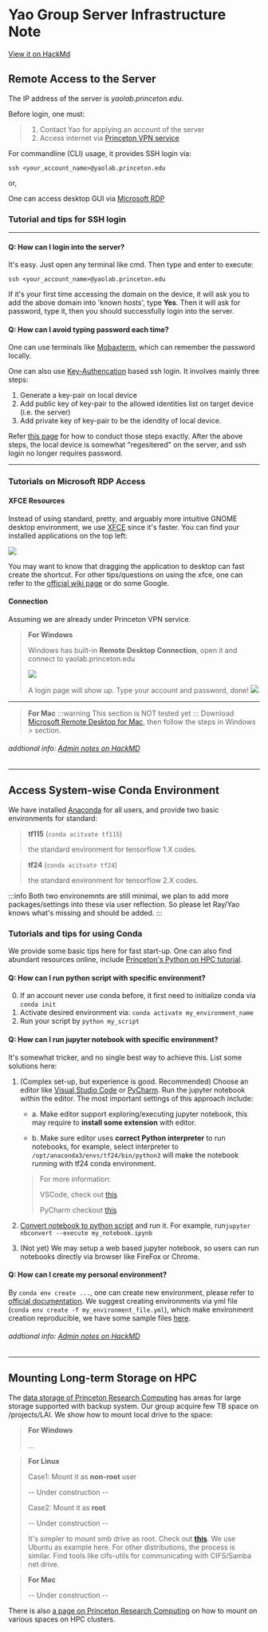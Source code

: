 # Yao Group Server Infrastructure Note

[View it on HackMd](https://hackmd.io/dd8wi827SpCLAe8p2Ype6w)


## Remote Access to the Server

The IP address of the server is *yaolab.princeton.edu*.

Before login, one must:
> 1. Contact Yao for applying an account of the server
> 2. Access internet via [Princeton VPN service](https://informationsecurity.princeton.edu/connecting-to-princeton-n) 

For commandline (CLI) usage, it provides SSH login via:

`ssh <your_account_name>@yaolab.princeton.edu`

or,

One can access desktop GUI via [Microsoft RDP](https://docs.microsoft.com/en-us/windows-server/remote/remote-desktop-services/clients/remote-desktop-clients) 


### Tutorial and tips for SSH login
---

#### Q: How can I login into the server?
It's easy. Just open any terminal like cmd. Then type and enter to execute:

`ssh <your_account_name>@yaolab.princeton.edu`

If it's your first time accessing the domain on the device, it will ask you to add the above domain into 'known hosts', type **Yes**. Then it will ask for password, type it, then you should successfully login into the server.

#### Q: How can I avoid typing password each time?

One can use terminals like [Mobaxterm](https://mobaxterm.mobatek.net/), which can remember the password locally.

One can also use [Key-Authencation](https://en.wikipedia.org/wiki/Key_authentication) based ssh login.
It involves mainly three steps:
1. Generate a key-pair on local device
2. Add public key of key-pair to the allowed identities list on target device (i.e. the server)
3. Add private key of key-pair to be the idendity of local device.

Refer [this page](https://help.ubuntu.com/community/SSH/OpenSSH/Keys) for how to conduct those steps exactly. After the above steps, the local device is somewhat "regesitered" on the server, and ssh login no longer requires password.

---
### Tutorials on Microsoft RDP Access

#### XFCE Resources
Instead of using standard, pretty, and arguably more intuitive GNOME desktop environment, we use [XFCE](https://www.xfce.org/) since it's faster. You can find your installed applications on the top left:

![](https://i.imgur.com/sa6iVje.png)

You may want to know that dragging the application to desktop can fast create the shortcut. For other tips/questions on using the xfce, one can refer to the [official wiki page](https://wiki.xfce.org/) or do some Google.

#### Connection
Assuming we are already under Princeton VPN service.

> **For Windows**
>
> Windows has built-in **Remote Desktop Connection**, open it and connect to yaolab.princeton.edu
> 
> ![](https://i.imgur.com/MxL1Wn5.png)
>
> A login page will show up.
> Type your account and password, done!
> ![](https://i.imgur.com/3k3foQu.png)
---
> **For Mac**
> :::warning
> This section is NOT tested yet
> :::
> Download [Microsoft Remote Desktop for Mac](https://apps.apple.com/tw/app/microsoft-remote-desktop/id1295203466?mt=12), then follow the steps in Windows > section.


###### addtional info: [Admin notes on HackMD](https://hackmd.io/qW7dli1lTwi4HUW4PzEiUA)

---

## Access System-wise Conda Environment

We have installed [Anaconda](https://docs.anaconda.com/) for all users, and provide two basic environments for standard:

> **tf115** (`conda acitvate tf115`)
> 
> the standard environment for tensorflow 1.X codes.

> **tf24** (`conda acitvate tf24`)
> 
> the standard environment for tensorflow 2.X codes.

:::info
Both two environemnts are still minimal,
we plan to add more packages/settings into these via user reflection. So please let Ray/Yao knows what's missing and should be added.
:::


### Tutorials and tips for using Conda

We provide some basic tips here for fast start-up. One can also find abundant resources online, include [Princeton's Python on HPC tutorial](https://researchcomputing.princeton.edu/support/knowledge-base/python#managers).


#### Q: How can I run python script with specific environment?

0. If an account never use conda before, it first need to initialize conda via `conda init`
1. Activate desired environment via: `conda activate my_environment_name`
2. Run your script by `python my_script`

#### Q: How can I run jupyter notebook with specific environment?

It's somewhat tricker, and no single best way to achieve this. List some solutions here:

1. (Complex set-up, but experience is good. Recommended) Choose an editor like [Visual Studio Code](https://code.visualstudio.com/) or [PyCharm](https://www.jetbrains.com/pycharm/). Run the jupyter notebook within the editor. The most important settings of this approach include:
     * a. Make editor support exploring/executing jupyter notebook, this may require to **install some extension** with editor.
     
     * b. Make sure editor uses **correct Python interpreter** to run notebooks, for example, select interpreter to `/opt/anaconda3/envs/tf24/bin/python3` will make the notebook running with tf24 conda environment.


   > For more information:
   > 
   > VSCode, check out [this](https://code.visualstudio.com/docs/python/jupyter-support)
   > 
   > PyCharm checkout [this](https://www.jetbrains.com/help/pycharm/jupyter-notebook-support.html)

2. [Convert notebook to python script](https://stackoverflow.com/questions/35545402/how-to-run-an-ipynb-jupyter-notebook-from-terminal) and run it. For example, run`jupyter nbconvert --execute my_notebook.ipynb`

3. (Not yet) We may setup a web based jupyter notebook, so users can run notebooks directly via browser like FireFox or Chrome.

#### Q: How can I create my personal environment?

By `conda env create ...`, one can create new environment, please refer to [official documentation](https://conda.io/projects/conda/en/latest/user-guide/tasks/manage-environments.html).
We suggest creating environments via yml file (`conda env create -f my_environment_file.yml`), which make environment creation reproducible, we have some sample files [here](https://conda.io/projects/conda/en/latest/user-guide/tasks/manage-environments.html).


###### addtional info: [Admin notes on HackMD](https://hackmd.io/@MingRuey/Sy3D6VAc_)
---

## Mounting Long-term Storage on HPC

The [data storage of Princeton Research Computing]("https://researchcomputing.princeton.edu/support/knowledge-base/data-storage") has areas for large storage supported with backup system. Our group acquire few TB space on /projects/LAI. We show how to mount local drive to the space:

> **For Windows**
> 
> ...

> **For Linux**
>
> Case1: Mount it as **non-root** user
>
> -- Under construction --
> 
>
> Case2: Mount it as **root**
>
> -- Under construction --
> 
> It's simpler to mount smb drive as root. Check out [**this**](https://wiki.ubuntu.com/MountWindowsSharesPermanently#Mount_password_protected_network_folders). We use Ubuntu as example here. For other distributions, the process is similar. Find tools like cifs-utils for communicating with CIFS/Samba net drive.
>
> 


> **For Mac**
>
> -- Under construction --

There is also [a page on Princeton Research Computing](https://researchcomputing.princeton.edu/support/knowledge-base/tigress-cifs) on how to mount on various spaces on HPC clusters.